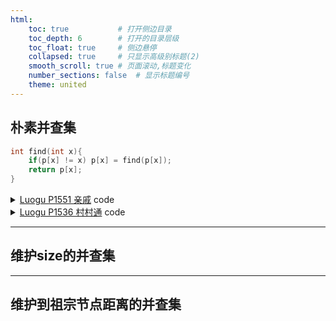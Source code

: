 ```yaml
---
html:
    toc: true           # 打开侧边目录
    toc_depth: 6        # 打开的目录层级
    toc_float: true     # 侧边悬停
    collapsed: true     # 只显示高级别标题(2)
    smooth_scroll: true # 页面滚动,标题变化
    number_sections: false  # 显示标题编号
    theme: united
--- 
```


## 朴素并查集


```cpp
int find(int x){
    if(p[x] != x) p[x] = find(p[x]);
    return p[x]; 
}
```


<details><summary><a href="https://www.luogu.com.cn/problem/P1551" target="_blank">Luogu P1551 亲戚</a> code</summary>

```cpp
#include <iostream>
using namespace std;

const int N=5e3+10;

int p[N];
int n, m, q;

int find(int x){
    if(p[x] != x) p[x] = find(p[x]);
    return p[x];
}

int main(){
    cin>>n>>m>>q;
    for(int i=1; i<=n; i++) p[i] = i;
    for(int i=1; i<=m; i++){
        int a, b; scanf("%d%d", &a, &b);
        p[ find(b) ] = find(a);
    }
    for(int i=1; i<=q; i++){
        int a, b; scanf("%d%d", &a, &b);
        cout<< ((find(a) == find(b)) ? "Yes" : "No") << "\n";
    }

    return 0;
}
```
</details>



<details><summary><a href="https://www.luogu.com.cn/problem/P1536" target="_blank">Luogu P1536 村村通</a> code</summary>

```cpp
#include <iostream>
using namespace std;

const int N=1e3+10;

int p[N];
int n, m;

int find(int x){
    if(p[x] != x) p[x] = find(p[x]);
    return p[x];
}

void solve(){
    for(int i=1; i<=n; i++) p[i]=i;
    *p = 0;

    for(int i=1; i<=m; i++){
        int a, b; scanf("%d%d", &a, &b);
        if(find(a) != find(b))
            p[find(a)] = find(b);
    }

    for(int i=1; i<=n; i++)
        if(find(i) == i)  // 统计孤岛
            p[0]++;

    cout<<p[0]-1<<"\n";
}

int main(){
    while(cin>>n , n){
        cin>>m;
        solve();
    }
    return 0;
}
```
</details>


---
## 维护size的并查集



---
## 维护到祖宗节点距离的并查集

